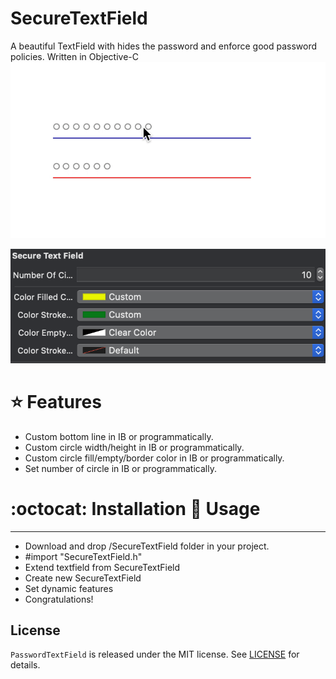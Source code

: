 # SecureTextField
A beautiful TextField with hides the password and enforce good password policies. Written  in Objective-C
 ![](example.gif)
 
![](example-ss.png)
 
 # :star: Features
 
 * Custom bottom line in IB or programmatically.
 * Custom circle width/height in IB or programmatically.
 * Custom circle fill/empty/border color in IB or programmatically.
 * Set number of circle  in IB or programmatically.
 
 
 # :octocat: Installation  :metal: Usage
---
 
 * Download and drop /SecureTextField folder in your project.
 * #import "SecureTextField.h"
 * Extend textfield from SecureTextField
 * Create new SecureTextField 
 * Set dynamic features
 * Congratulations!
 
## License
`PasswordTextField` is released under the MIT license. See [LICENSE](https://github.com/batikansosun/SecureTextField/blob/master/LICENSE) for details.
